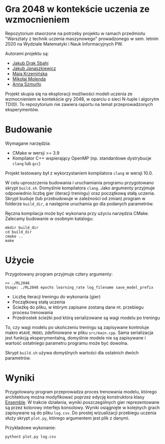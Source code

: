 # Gra 2048 w kontekście uczenia ze wzmocnieniem

Repozytorium stworzone na potrzeby projektu w ramach przedmiotu "Warsztaty z technik uczenia maszynowego" prowadzonego w sem. letnim 2020 na Wydziale Matematyki i Nauk Informacyjnych PW.

Autorami projektu są:
* [Jakub Drak Sbahi](https://github.com/jakub-drak-sbahi)
* [Jakub Janaszkiewicz](https://github.com/JakuJ)
* [Maja Krzemińska](https://github.com/krzeminskamaja)
* [Mikołaj Molenda](https://github.com/bulkazszynka)
* [Anna Szmurło](https://github.com/SzmurloAnia)

Projekt skupia się na eksploracji możliwości modeli uczenia ze wzmocnieniem w kontekście gry 2048, w oparciu o sieci N-tuple i algorytm TD(0). To repozytorium nie zawiera raportu na temat przeprowadzonych eksperymentów.

# Budowanie

Wymagane narzędzia:

* CMake w wersji >= 3.9
* Kompilator C++ wspierający OpenMP (np. standardowe dystrybucje `clang` lub `gcc`)

Projekt testowany był z wykorzystaniem kompilatora `clang` w wersji 10.0.

W celu uproszczenia budowania i uruchamiania programu przygotowano skrypt `build.sh`. Domyślnie kompilatora `clang`. Jako argumenty przyjmuje odpowiednio liczbę gier (iteracji treningu) oraz początkową stałą uczenia. Skrypt buduje (lub przebudowuje w zależności od zmian) program w folderze `build_dir`, a następnie uruchamia go dla podanych parametrów.

Ręczna kompilacja może być wykonana przy użyciu narzędzia CMake. Zalecamy budowanie w osobnym katalogu:

```shell
mkdir build_dir
cd build_dir
cmake ..
make
```

# Użycie

Przygotowany program przyjmuje cztery argumenty:

```shell
>> ./RL2048
Usage: ./RL2048 epochs learning_rate log_filename save_model_prefix
```

* Liczbę iteracji treningu do wykonania (gier)
* Początkową stałą uczenia
* Ścieżkę do pliku, w którym zapisane zostaną dane nt. przebiegu procesu trenowania
* Przedrostek ścieżki pod którą serializowane są wagi modelu po treningu

To, czy wagi modelu po ukończeniu treningu są zapisywane kontroluje makro `#SAVE_MODEL` zdefiniowane w pliku `src/main.cpp`. Sama serializacja jest funkcją eksperymentalną, domyślnie modele nie są zapisywane i wartość ostatniego parametru programu może być dowolna.

Skrypt `build.sh` używa domyślnych wartości dla ostatnich dwóch parametrów.

# Wyniki

Przygotowany program przeprowadza proces trenowania modelu, którego architekturę można modyfikować poprzez edycję konstruktora klasy [Ensemble](src/Ensemble.cpp). W trakcie działania, wyniki poszczególnych gier reprezentowane są przez kolorowy interfejs konsolowy. Wyniki osiągnięte w kolejnych grach zapisywane są do pliku `log.csv`. Do prostej wizualizacji przebiegu uczenia służy skrypt `plot.py`, którego argumentem jest plik z danymi.

Przykładowe wykonanie:

```shell
python3 plot.py log.csv
```
